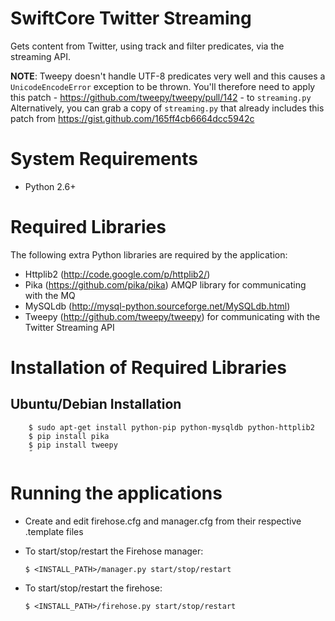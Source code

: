 SwiftCore Twitter Streaming
===========================
Gets content from Twitter, using track and filter predicates, via the streaming API.

__NOTE__: Tweepy doesn't handle UTF-8 predicates very well and this causes a `UnicodeEncodeError` 
exception to be thrown. You'll therefore need to apply this patch - https://github.com/tweepy/tweepy/pull/142 - to `streaming.py`
Alternatively, you can grab a copy of `streaming.py` that already includes this patch from https://gist.github.com/165ff4cb6664dcc5942c

System Requirements
====================

 * Python 2.6+

Required Libraries
===================
The following extra Python libraries are required by the application:
 
  * Httplib2 (http://code.google.com/p/httplib2/)
  * Pika (https://github.com/pika/pika) AMQP library for communicating with the MQ
  * MySQLdb (http://mysql-python.sourceforge.net/MySQLdb.html)
  * Tweepy (http://github.com/tweepy/tweepy) for communicating with the Twitter Streaming API

Installation of Required Libraries
===================================

Ubuntu/Debian Installation
-------------------------------------

        $ sudo apt-get install python-pip python-mysqldb python-httplib2
        $ pip install pika
        $ pip install tweepy
        ˝
Running the applications
========================= 

  * Create and edit firehose.cfg and manager.cfg from their respective .template files
  * To start/stop/restart the Firehose manager:

		$ <INSTALL_PATH>/manager.py start/stop/restart

  * To start/stop/restart the firehose:
  
        $ <INSTALL_PATH>/firehose.py start/stop/restart